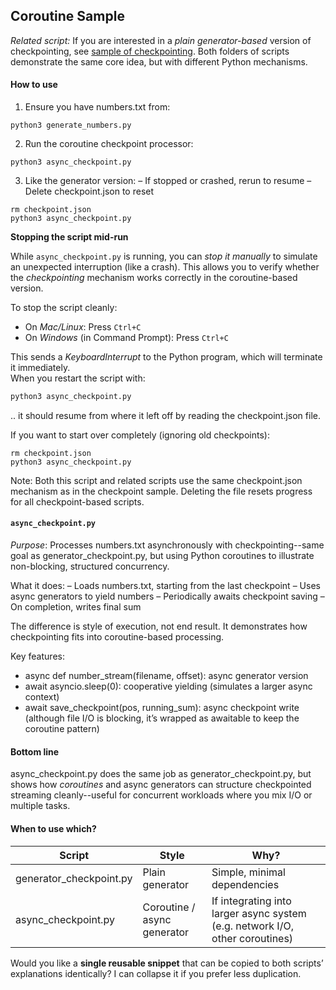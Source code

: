 
## Coroutine Sample

*Related script:* If you are interested in a *plain generator-based* version of
checkpointing, see [sample of checkpointing](./../checkpoint/).
Both folders of scripts demonstrate the same core idea, but with different Python
mechanisms.


#### How to use

1. Ensure you have numbers.txt from:

```shell
python3 generate_numbers.py
```

2. Run the coroutine checkpoint processor:

```shell
python3 async_checkpoint.py
```

3. Like the generator version:
– If stopped or crashed, rerun to resume
– Delete checkpoint.json to reset

```shell
rm checkpoint.json
python3 async_checkpoint.py
```


__Stopping the script mid-run__

While `async_checkpoint.py` is running, you can *stop it manually* to simulate
an unexpected interruption (like a crash). This allows you to verify whether the
*checkpointing* mechanism works correctly in the coroutine-based version.

To stop the script cleanly:

- On *Mac/Linux*: Press `Ctrl+C`
- On *Windows* (in Command Prompt): Press `Ctrl+C`

This sends a *KeyboardInterrupt* to the Python program, which will terminate it immediately.  
When you restart the script with:

```bash
python3 async_checkpoint.py
```
.. it should resume from where it left off by reading the checkpoint.json file.


If you want to start over completely (ignoring old checkpoints):

```shell
rm checkpoint.json
python3 async_checkpoint.py
```

Note: Both this script and related scripts use the same checkpoint.json mechanism as in the checkpoint sample.
Deleting the file resets progress for all checkpoint-based scripts.


#### `async_checkpoint.py`

*Purpose*: Processes numbers.txt asynchronously with checkpointing--same goal as generator_checkpoint.py,
but using Python coroutines to illustrate non-blocking, structured concurrency.

What it does:
– Loads numbers.txt, starting from the last checkpoint
– Uses async generators to yield numbers
– Periodically awaits checkpoint saving
– On completion, writes final sum

The difference is style of execution, not end result. It demonstrates how checkpointing fits into
coroutine-based processing.

Key features:
- async def number_stream(filename, offset): async generator version
- await asyncio.sleep(0): cooperative yielding (simulates a larger async context)
- await save_checkpoint(pos, running_sum): async checkpoint write (although file I/O is blocking, it’s wrapped as awaitable to keep the coroutine pattern)

#### Bottom line

async_checkpoint.py does the same job as generator_checkpoint.py, but shows how
*coroutines* and async generators can structure checkpointed streaming cleanly--useful
for concurrent workloads where you mix I/O or multiple tasks.

#### When to use which?

| Script                  | Style                       | Why?                                                                |
|-------------------------|-----------------------------|---------------------------------------------------------------------|
| generator_checkpoint.py | Plain generator             | Simple, minimal dependencies                                        |
| async_checkpoint.py     | Coroutine / async generator | If integrating into larger async system (e.g. network I/O, other coroutines) |


Would you like a **single reusable snippet** that can be copied to both scripts’ explanations identically? I can collapse it if you prefer less duplication.